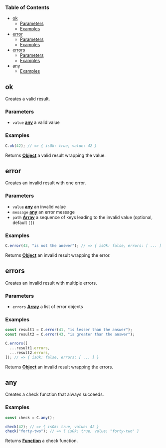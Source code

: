 <!-- Generated by documentation.js. Update this documentation by updating the source code. -->

### Table of Contents

-   [ok][1]
    -   [Parameters][2]
    -   [Examples][3]
-   [error][4]
    -   [Parameters][5]
    -   [Examples][6]
-   [errors][7]
    -   [Parameters][8]
    -   [Examples][9]
-   [any][10]
    -   [Examples][11]

## ok

Creates a valid result.

### Parameters

-   `value` **[any][12]** a valid value

### Examples

```javascript
C.ok(42); // => { isOk: true, value: 42 }
```

Returns **[Object][13]** a valid result wrapping the value.

## error

Creates an invalid result with one error.

### Parameters

-   `value` **[any][12]** an invalid value
-   `message` **[any][12]** an error message
-   `path` **[Array][14]** a sequence of keys leading to the invalid value (optional, default `[]`)

### Examples

```javascript
C.error(43, "is not the answer"); // => { isOk: false, errors: [ ... ] }
```

Returns **[Object][13]** an invalid result wrapping the error.

## errors

Creates an invalid result with multiple errors.

### Parameters

-   `errors` **[Array][14]** a list of error objects

### Examples

```javascript
const result1 = C.error(41, "is lesser than the answer");
const result2 = C.error(43, "is greater than the answer");

C.errors([
  ...result1.errors,
  ...result2.errors,
]); // => { isOk: false, errors: [ ... ] }
```

Returns **[Object][13]** an invalid result wrapping the errors.

## any

Creates a check function that always succeeds.

### Examples

```javascript
const check = C.any();

check(42); // => { isOk: true, value: 42 }
check("forty-two"); // => { isOk: true, value: "forty-two" }
```

Returns **[Function][15]** a check function.

[1]: #ok

[2]: #parameters

[3]: #examples

[4]: #error

[5]: #parameters-1

[6]: #examples-1

[7]: #errors

[8]: #parameters-2

[9]: #examples-2

[10]: #any

[11]: #examples-3

[12]: #any

[13]: https://developer.mozilla.org/docs/Web/JavaScript/Reference/Global_Objects/Object

[14]: https://developer.mozilla.org/docs/Web/JavaScript/Reference/Global_Objects/Array

[15]: https://developer.mozilla.org/docs/Web/JavaScript/Reference/Statements/function
